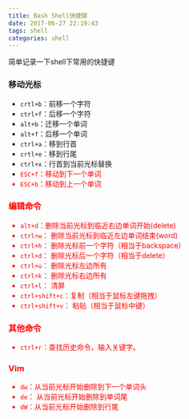 ```yaml
---
title: Bash Shell快捷键
date: 2017-06-27 22:19:43
tags: shell
categories: shell
---
```


简单记录一下shell下常用的快捷键
<!-- more -->
### 移动光标
* `crtl+b`：前移一个字符
* `ctrl+f`：后移一个字符
* `alt+b`：迁移一个单词
* `alt+f`：后移一个单词
* `ctrl+a`：移到行首
* `crtl+e`：移到行尾
* `ctrl+x`：行首到当前光标替换
* <font color=red>`ESC+f`：移动到下一个单词
* <font color=red>`ESC+b`：移动到上一个单词

### 编辑命令
* `alt+d`：删除当前光标到临近右边单词开始(delete)
* `ctrl+w`： 删除当前光标到临近左边单词结束(word)
* `ctrl+h`： 删除光标前一个字符（相当于backspace）
* `ctrl+d`： 删除光标后一个字符（相当于delete）
* <font color=red>`ctrl+u`： 删除光标左边所有
* <font color=red>`ctrl+k`： 删除光标右边所有
* `ctrl+l`： 清屏
* `ctrl+shift+c`：复制（相当于鼠标左键拖拽）
* `ctrl+shift+v`： 粘贴（相当于鼠标中键）

### 其他命令
* `ctrl+r`：查找历史命令，输入关键字。


### Vim
* `dw`：从当前光标开始删除到下一个单词头
* `de`： 从当前光标开始删除到单词尾
* `dW`：从当前光标开始删除到行尾